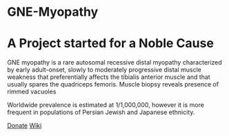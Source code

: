 # GNE-Myopathy

# A Project started for a Noble Cause
GNE myopathy is a rare autosomal recessive distal myopathy characterized by early adult-onset, slowly to moderately progressive distal muscle weakness that preferentially affects the tibialis anterior muscle and that usually spares the quadriceps femoris. Muscle biopsy reveals presence of rimmed vacuoles

Worldwide prevalence is estimated at 1/1,000,000, however it is more frequent in populations of Persian Jewish and Japanese ethnicity.

[Donate](http://gne-myopathy.org/donate)
[Wiki](#)

